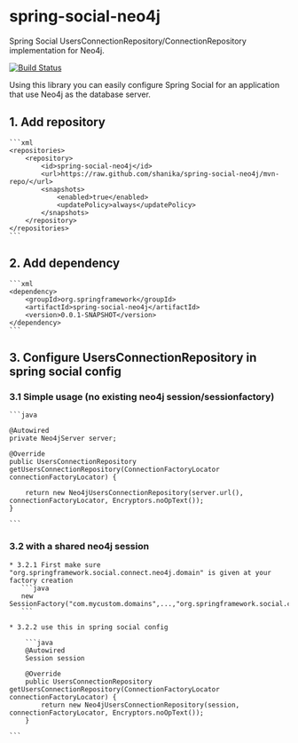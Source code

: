 # spring-social-neo4j
Spring Social UsersConnectionRepository/ConnectionRepository implementation for Neo4j.

[![Build Status](https://travis-ci.org/shanika/spring-social-neo4j.svg)](https://travis-ci.org/shanika/spring-social-neo4j)

Using this library you can easily configure Spring Social for an application that use Neo4j as the database server. 

## 1. Add repository
    ```xml
    <repositories>
        <repository>
            <id>spring-social-neo4j</id>
            <url>https://raw.github.com/shanika/spring-social-neo4j/mvn-repo/</url>
            <snapshots>
                <enabled>true</enabled>
                <updatePolicy>always</updatePolicy>
            </snapshots>
        </repository>
    </repositories>
    ```

## 2. Add dependency
    
    ```xml
    <dependency>
        <groupId>org.springframework</groupId>
        <artifactId>spring-social-neo4j</artifactId>
        <version>0.0.1-SNAPSHOT</version>
    </dependency>
    ```    

## 3. Configure UsersConnectionRepository in spring social config

### 3.1 Simple usage (no existing neo4j session/sessionfactory)

    ```java
    
    @Autowired
    private Neo4jServer server;
    
    @Override
    public UsersConnectionRepository getUsersConnectionRepository(ConnectionFactoryLocator connectionFactoryLocator) {

        return new Neo4jUsersConnectionRepository(server.url(), connectionFactoryLocator, Encryptors.noOpText());
    }
    
    ```

### 3.2 with a shared neo4j session
    
    * 3.2.1 First make sure "org.springframework.social.connect.neo4j.domain" is given at your factory creation 
       ```java
       new SessionFactory("com.mycustom.domains",...,"org.springframework.social.connect.neo4j.domain")
       ```
   
    * 3.2.2 use this in spring social config
    
        ```java
        @Autowired
        Session session
        
        @Override
        public UsersConnectionRepository getUsersConnectionRepository(ConnectionFactoryLocator connectionFactoryLocator) {
            return new Neo4jUsersConnectionRepository(session, connectionFactoryLocator, Encryptors.noOpText());
        }
    
    ```
